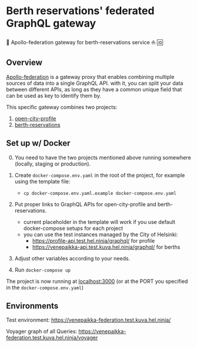 # Berth reservations' federated GraphQL gateway

:link: Apollo-federation gateway for berth-reservations service :boat: :id:

## Overview

[Apollo-federation](https://www.apollographql.com/docs/apollo-server/federation/introduction/) is
a gateway proxy that enables combining multiple sources of data into a single GraphQL API.
with it, you can split your data between different APIs, as long as they have a common
unique field that can be used as key to identify them by.

This specific gateway combines two projects:
1. [open-city-profile](https://github.com/City-of-Helsinki/open-city-profile)
2. [berth-reservations](https://github.com/City-of-Helsinki/berth-reservations)

## Set up w/ Docker

0. You need to have the two projects mentioned above running somewhere (locally,
    staging or production).

1. Create `docker-compose.env.yaml` in the root of the project, for example using
    the template file:
    * `cp docker-compose.env.yaml.example docker-compose.env.yaml`

2. Put proper links to GraphQL APIs for open-city-profile and berth-reservations.
    * current placeholder in the template will work if you use default docker-compose
      setups for each project
    * you can use the test instances managed by the City of Helsinki:
        - https://profile-api.test.hel.ninja/graphql/ for profile
        - https://venepaikka-api.test.kuva.hel.ninja/graphql/ for berths

3. Adjust other variables according to your needs.

4. Run `docker-compose up`

The project is now running at [localhost:3000](http://localhost:3000) (or at the
PORT you specified in the `docker-compose.env.yaml`)

## Environments

Test environment: https://venepaikka-federation.test.kuva.hel.ninja/

Voyager graph of all Queries: https://venepaikka-federation.test.kuva.hel.ninja/voyager
